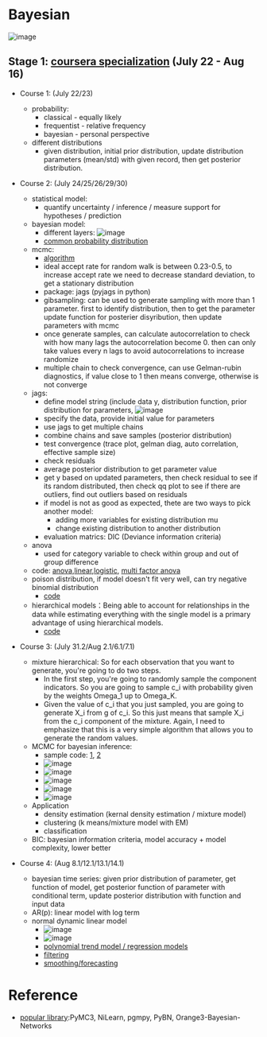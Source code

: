 # Bayesian

![image](https://github.com/user-attachments/assets/cbd5fd2f-69b6-472b-9fa7-7e19c0df4c57)


## Stage 1: [coursera specialization](https://www.coursera.org/specializations/bayesian-statistics) (July 22 - Aug 16) 
* Course 1: (July 22/23)
  * probability:
    * classical - equally likely
    * frequentist - relative frequency
    * bayesian - personal perspective  
  * different distributions 
    * given distribution, initial prior distribution, update distribution parameters (mean/std) with given record, then get posterior distribution.
* Course 2: (July 24/25/26/29/30)
  * statistical model:
     * quantify uncertainty / inference / measure support for hypotheses / prediction 
  * bayesian model:
     * different layers: ![image](https://github.com/user-attachments/assets/c9f26147-f894-45c1-b0f6-06ddc43edc25)
     * [common probability distribution](https://www.coursera.org/learn/mcmc-bayesian-statistics/supplement/eWn7B/reference-common-probability-distributions) 
  * mcmc: 
     * [algorithm](https://www.coursera.org/learn/mcmc-bayesian-statistics/supplement/XKbXM/markov-chains)
     * ideal accept rate for random walk is between 0.23-0.5, to increase accept rate we need to decrease standard deviation, to get a stationary distribution
     * package: jags (pyjags in python)
     * gibsampling: can be used to generate sampling with more than 1 parameter. first to identify distribution, then to get the parameter update function for posterier disyribution, then update parameters with mcmc 
     * once generate samples, can calculate autocorrelation to check with how many lags the autocorrelation become 0. then can only take values every n lags to avoid autocorrelations to increase randomize
     * multiple chain to check convergence, can use Gelman-rubin diagnostics, if value close to 1 then means converge, otherwise is not converge
  * jags:
     * define model string (include data y, distribution function, prior distribution for parameters,
       ![image](https://github.com/user-attachments/assets/7f2b8bfd-8859-4a81-a668-47c2e7b289c5)
     * specify the data, provide initial value for parameters
     * use jags to get multiple chains
     * combine chains and save samples (posterior distribution) 
     * test convergence (trace plot, gelman diag, auto correlation, effective sample size)
     * check residuals 
     * average posterior distribution to get parameter value
     * get y based on updated parameters, then check residual to see if its random distributed, then check qq plot to see if there are outliers, find out outliers based on residuals
     * if model is not as good as expected, thete are two ways to pick another model: 
        * adding more variables for existing distribution mu 
        * change existing distribution to another distribution
     * evaluation matrics: DIC (Deviance information criteria)
  * anova
     * used for category variable to check within group and out of group difference
  * code: [anova](https://www.coursera.org/learn/mcmc-bayesian-statistics/supplement/CTouY/code-for-lesson-8),[linear](https://www.coursera.org/learn/mcmc-bayesian-statistics/supplement/WIukj/code-for-lesson-7),[logistic](https://www.coursera.org/learn/mcmc-bayesian-statistics/supplement/Xtxy8/code-for-lesson-9), [multi factor anova]([https://d3c33hcgiwev3.cloudfront.net/_934923025d1686bb6a850a5858fc97d7_lesson_08multipleANOVA.html?Expires=1722384000&Signature=OUEobQJVfu~KHoHFhvDC7HJNb5chnUC1aTP0JgZ8TwphO6oHJkqR1ZJlWGNZ5vqbN8D-FveemPBThWqf4SvpSzs9voGL5HeFAGuB9LuHS5i7OeXrZI5biCZqBIeKXtqQui0IY6AElzBmQYvtnLZt1cfJSypdSGk7E3-hU7dgwwM_&Key-Pair-Id=APKAJLTNE6QMUY6HBC5A](https://www.coursera.org/learn/mcmc-bayesian-statistics/supplement/MO97o/multiple-factor-anova))
  * poison distribution, if model doesn't fit very well, can try negative binomial distribution
     * [code](https://www.coursera.org/learn/mcmc-bayesian-statistics/supplement/RoN7n/code-for-lesson-10)
  * hierarchical models：Being able to account for relationships in the data while estimating everything with the single model is a primary advantage of using hierarchical models.
     * [code](https://www.coursera.org/learn/mcmc-bayesian-statistics/supplement/RA1na/code-and-data-for-lesson-11)

* Course 3: (July 31.2/Aug 2.1/6.1/7.1)
  * mixture hierarchical: So for each observation that you want to generate, you're going to do two steps. 
    * In the first step, you're going to randomly sample the component indicators. So you are going to sample c_i with probability given by the weights Omega_1 up to Omega_K. 
    * Given the value of c_i that you just sampled, you are going to generate X_i from g of c_i. So this just means that sample X_i from the c_i component of the mixture. Again, I need to emphasize that this is a very simple algorithm that allows you to generate the random values. 
  * MCMC for bayesian inference:
    * sample code: [1](https://www.coursera.org/learn/mixture-models/supplement/HgGgw/sample-code-for-mcmc-example-1), [2](https://www.coursera.org/learn/mixture-models/supplement/wqh0u/sample-code-for-mcmc-example-2)
    *  ![image](https://github.com/user-attachments/assets/63a954b1-8f33-4838-90d2-1fb2cacd92c6)
    *  ![image](https://github.com/user-attachments/assets/619e1c2c-4c8d-450a-9f1c-84da9860cc40)
    *  ![image](https://github.com/user-attachments/assets/3d46d140-aa81-4242-9f2e-e703134e70ee)
    *  ![image](https://github.com/user-attachments/assets/63138a55-ff75-40ca-b4d8-7fe2d747ca64)
    *  ![image](https://github.com/user-attachments/assets/ebe25f9e-c853-4263-9da7-5308d0c9e96e)
  * Application 
    * density estimation (kernal density estimation / mixture model)
    * clustering (k means/mixture model with EM)
    * classification 
  * BIC: bayesian information criteria, model accuracy + model complexity, lower better

* Course 4: (Aug 8.1/12.1/13.1/14.1)
  * bayesian time series: given prior distribution of parameter, get function of model, get posterior function of parameter with conditional term, update posterior distribution with function and input data
  * AR(p): linear model with log term
  * normal dynamic linear model
    * ![image](https://github.com/user-attachments/assets/49cc83be-ea08-4da4-b725-8f30c7c42591)
    * ![image](https://github.com/user-attachments/assets/de6197b3-532f-45bb-9535-b02bc3a1b00e)
    * [polynomial trend model / regression models](https://www.coursera.org/learn/bayesian-statistics-time-series-analysis/supplement/5ohZ7/summary-of-polynomial-trend-and-regression-models)
    * [filtering](https://www.coursera.org/learn/bayesian-statistics-time-series-analysis/supplement/naNV8/summary-of-the-filtering-distributions)
    * [smoothing/forecasting](https://www.coursera.org/learn/bayesian-statistics-time-series-analysis/supplement/5jd5M/summary-of-the-smoothing-and-forecasting-distributions)



 


# Reference
* [popular library](https://samanemami.medium.com/popular-libraries-for-bayesian-network-learning-in-python-f77515f8cba8):PyMC3, NiLearn, pgmpy, PyBN, Orange3-Bayesian-Networks
